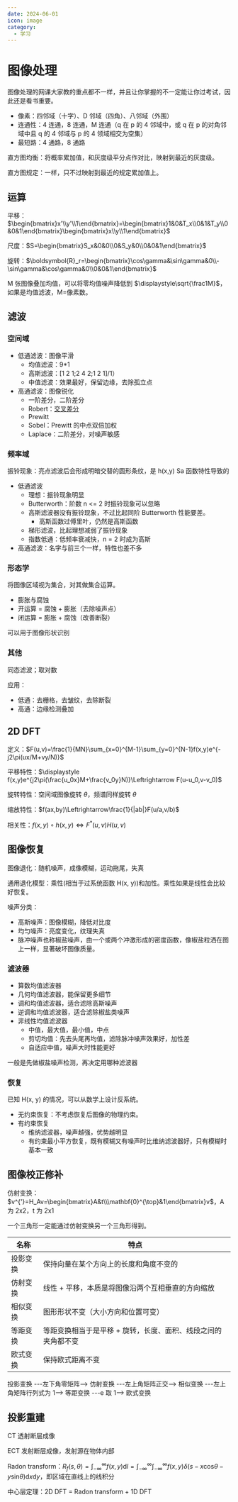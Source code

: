 ```yaml
---
date: 2024-06-01
icon: image
category:
  - 学习
---
```


# 图像处理

图像处理的网课大家教的重点都不一样，并且让你掌握的不一定能让你过考试，因此还是看书重要。

- 像素：四邻域（十字）、D 邻域（四角）、八邻域（外围）
- 连通性：4 连通，8 连通，M 连通（q 在 p 的 4 邻域中，或 q 在 p 的对角邻域中且 q 的 4 邻域与 p 的 4 领域相交为空集）
- 最短路：4 通路，8 通路

直方图均衡：将概率累加值，和灰度级平分点作对比，映射到最近的灰度级。

直方图规定：一样，只不过映射到最近的规定累加值上。

## 运算

平移：$\begin{bmatrix}x'\\y'\\1\end{bmatrix}=\begin{bmatrix}1&0&T_x\\0&1&T_y\\0&0&1\end{bmatrix}\begin{bmatrix}x\\y\\1\end{bmatrix}$

尺度：$S=\begin{bmatrix}S_x&0&0\\0&S_y&0\\0&0&1\end{bmatrix}$

旋转：$\boldsymbol{R}_r=\begin{bmatrix}\cos\gamma&\sin\gamma&0\\-\sin\gamma&\cos\gamma&0\\0&0&1\end{bmatrix}$

M 张图像叠加均值，可以将零均值噪声降低到 $\displaystyle\sqrt{\frac1M}$，如果是均值滤波，M=像素数。

## 滤波

### 空间域

- 低通滤波：图像平滑
  - 均值滤波：9\*1
  - 高斯滤波：[1 2 1;2 4 2;1 2 1]/1）
  - 中值滤波：效果最好，保留边缘，去除孤立点
- 高通滤波：图像锐化
  - 一阶差分，二阶差分
  - Robert：[交叉差分](https://www.bilibili.com/video/BV1uH4y1g7vM/?p=14&t=199)
  - Prewitt
  - Sobel：Prewitt 的中点双倍加权
  - Laplace：二阶差分，对噪声敏感

### 频率域

振铃现象：亮点滤波后会形成明暗交替的圆形条纹，是 h(x,y) Sa 函数特性导致的

- 低通滤波
  - 理想：振铃现象明显
  - Butterworth：阶数 n <= 2 时振铃现象可以忽略
  - 高斯滤波器没有振铃现象，不过比起同阶 Butterworth 性能要差。
    - 高斯函数过傅里叶，仍然是高斯函数
  - 梯形滤波，比起理想减弱了振铃现象
  - 指数低通：低频率衰减快，n = 2 时成为高斯
- 高通滤波：名字与前三个一样，特性也差不多

### 形态学

将图像区域视为集合，对其做集合运算。

- 膨胀与腐蚀
- 开运算 = 腐蚀 + 膨胀（去除噪声点）
- 闭运算 = 膨胀 + 腐蚀（改善断裂）

可以用于图像形状识别

### 其他

同态滤波；取对数

应用：

- 低通：去栅格，去皱纹，去除断裂
- 高通：边缘检测叠加

## 2D DFT

定义：$F(u,v)=\frac{1}{MN}\sum_{x=0}^{M-1}\sum_{y=0}^{N-1}f(x,y)e^{-j2\pi(ux/M+vy/N)}$

平移特性：$\displaystyle f(x,y)e^{j2\pi(\frac{u_0x}M+\frac{v_0y}N)}\Leftrightarrow F(u-u_0,v-v_0)$

旋转特性：空间域图像旋转 $\theta$，频谱同样旋转 $\theta$

缩放特性：$f(ax,by)\Leftrightarrow\frac{1}{|ab|}F(u/a,v/b)$

相关性：$f(x,y)\circ h(x,y)\Leftrightarrow F^*(u,v)H(u,v)$

## 图像恢复

图像退化：随机噪声，成像模糊，运动拖尾，失真

通用退化模型：乘性(相当于过系统函数 H(x, y))和加性。乘性如果是线性会比较好恢复。

噪声分类：

- 高斯噪声：图像模糊，降低对比度
- 均匀噪声：亮度变化，纹理失真
- 脉冲噪声也称椒盐噪声，由一个或两个冲激形成的密度函数，像椒盐粒洒在图上一样，显著破坏图像质量。

### 滤波器

- 算数均值滤波器
- 几何均值滤波器，能保留更多细节
- 调和均值滤波器，适合滤除高斯噪声
- 逆调和均值滤波器，适合滤除椒盐类噪声
- 非线性均值滤波器
  - 中值，最大值，最小值，中点
  - 剪切均值：先去头尾再均值，滤除脉冲噪声效果好，加性差
  - 自适应中值，噪声大时性能更好

一般是先做椒盐噪声检测，再决定用哪种滤波器

### 恢复

已知 H(x, y) 的情况，可以从数学上设计反系统。

- 无约束恢复：不考虑恢复后图像的物理约束。
- 有约束恢复
  - 维纳滤波器，噪声越强，优势越明显
  - 有约束最小平方恢复，既有模糊又有噪声时比维纳滤波器好，只有模糊时基本一致

## 图像校正修补

仿射变换：$v^{'}=H_Av=\begin{bmatrix}A&t\\\mathbf{0}^{\top}&1\end{bmatrix}v$，A 为 2x2，t 为 2x1

一个三角形一定能通过仿射变换另一个三角形得到。

| 名称     | 特点                                                          |
| -------- | ------------------------------------------------------------- |
| 投影变换 | 保持向量在某个方向上的长度和角度不变的                        |
| 仿射变换 | 线性 + 平移，本质是将图像沿两个互相垂直的方向缩放             |
| 相似变换 | 图形形状不变（大小方向和位置可变）                            |
| 等距变换 | 等距变换相当于是平移 + 旋转，长度、面积、线段之间的夹角都不变 |
| 欧式变换 | 保持欧式距离不变                                              |

投影变换 ---左下角零矩阵--> 仿射变换 ---左上角矩阵正交--> 相似变换 ---左上角矩阵行列式为 1--> 等距变换 ---e 取 1--> 欧式变换

## 投影重建

CT 透射断层成像

ECT 发射断层成像，发射源在物体内部

Radon transform：$R_f(s,\theta)=\int_{-\infty}^{\infty}f(x,y) \mathrm{d}l=\int_{-\infty}^{\infty}\int_{-\infty}^{\infty}f(x,y)\delta(s-x\mathrm{cos}\theta-y\mathrm{sin}\theta) \mathrm{d}x\mathrm{d}y$，即区域在直线上的线积分

中心层定理：2D DFT = Radon transform + 1D DFT
